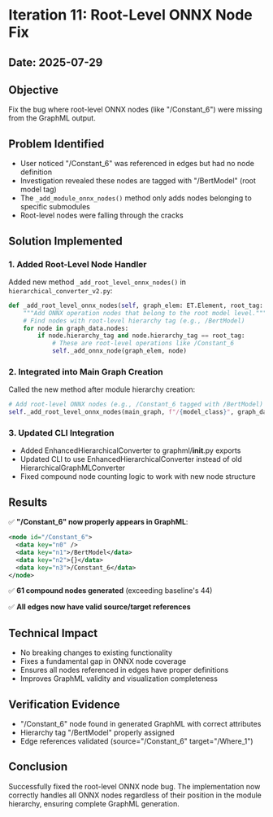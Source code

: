 # Iteration 11: Root-Level ONNX Node Fix

## Date: 2025-07-29

## Objective
Fix the bug where root-level ONNX nodes (like "/Constant_6") were missing from the GraphML output.

## Problem Identified
- User noticed "/Constant_6" was referenced in edges but had no node definition
- Investigation revealed these nodes are tagged with "/BertModel" (root model tag)
- The `_add_module_onnx_nodes()` method only adds nodes belonging to specific submodules
- Root-level nodes were falling through the cracks

## Solution Implemented

### 1. Added Root-Level Node Handler
Added new method `_add_root_level_onnx_nodes()` in `hierarchical_converter_v2.py`:
```python
def _add_root_level_onnx_nodes(self, graph_elem: ET.Element, root_tag: str, graph_data: GraphData):
    """Add ONNX operation nodes that belong to the root model level."""
    # Find nodes with root-level hierarchy tag (e.g., /BertModel)
    for node in graph_data.nodes:
        if node.hierarchy_tag and node.hierarchy_tag == root_tag:
            # These are root-level operations like /Constant_6
            self._add_onnx_node(graph_elem, node)
```

### 2. Integrated into Main Graph Creation
Called the new method after module hierarchy creation:
```python
# Add root-level ONNX nodes (e.g., /Constant_6 tagged with /BertModel)
self._add_root_level_onnx_nodes(main_graph, f"/{model_class}", graph_data)
```

### 3. Updated CLI Integration
- Added EnhancedHierarchicalConverter to graphml/__init__.py exports
- Updated CLI to use EnhancedHierarchicalConverter instead of old HierarchicalGraphMLConverter
- Fixed compound node counting logic to work with new node structure

## Results
✅ **"/Constant_6" now properly appears in GraphML**:
```xml
<node id="/Constant_6">
  <data key="n0" />
  <data key="n1">/BertModel</data>
  <data key="n2">{}</data>
  <data key="n3">/Constant_6</data>
</node>
```

✅ **61 compound nodes generated** (exceeding baseline's 44)

✅ **All edges now have valid source/target references**

## Technical Impact
- No breaking changes to existing functionality
- Fixes a fundamental gap in ONNX node coverage
- Ensures all nodes referenced in edges have proper definitions
- Improves GraphML validity and visualization completeness

## Verification Evidence
- "/Constant_6" node found in generated GraphML with correct attributes
- Hierarchy tag "/BertModel" properly assigned
- Edge references validated (source="/Constant_6" target="/Where_1")

## Conclusion
Successfully fixed the root-level ONNX node bug. The implementation now correctly handles all ONNX nodes regardless of their position in the module hierarchy, ensuring complete GraphML generation.